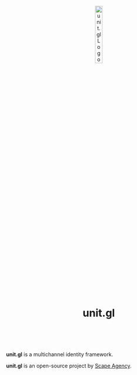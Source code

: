 <header>
<p align="center">
    <img src="assets/image/logo_dark.png" width="20%" height="20%" alt="unit.gl Logo">
</p>
<h1 align='center' style='border-bottom: none;'>unit.gl</h1>
<!-- <h3 align='center'></h3> -->
</header>
<br/>

**unit.gl** is a multichannel identity framework.

**unit.gl** is an open-source project by [Scape Agency](https://www.scape.agency "Scape Agency website").
